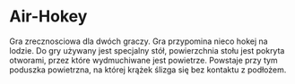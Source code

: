 # Air-Hokey
Gra zrecznosciowa dla dwóch graczy. Gra przypomina nieco hokej na lodzie. Do gry używany jest specjalny stół, powierzchnia stołu jest pokryta otworami, przez które wydmuchiwane jest powietrze. Powstaje przy tym poduszka powietrzna, na której krążek ślizga się bez kontaktu z podłożem.
